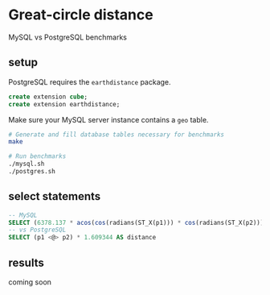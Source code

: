 # Great-circle distance
MySQL vs PostgreSQL benchmarks

## setup
PostgreSQL requires the `earthdistance` package.

```sql
create extension cube;
create extension earthdistance;
```

Make sure your MySQL server instance contains a `geo` table.

```sh
# Generate and fill database tables necessary for benchmarks
make

# Run benchmarks
./mysql.sh
./postgres.sh
```

## select statements
```sql
-- MySQL
SELECT (6378.137 * acos(cos(radians(ST_X(p1))) * cos(radians(ST_X(p2))) * cos(radians(ST_Y(p2)) - radians(ST_Y(p1))) + sin(radians(ST_X(p1))) * sin(radians(ST_X(p2))))) AS distance
-- vs PostgreSQL
SELECT (p1 <@> p2) * 1.609344 AS distance
```

## results
coming soon
